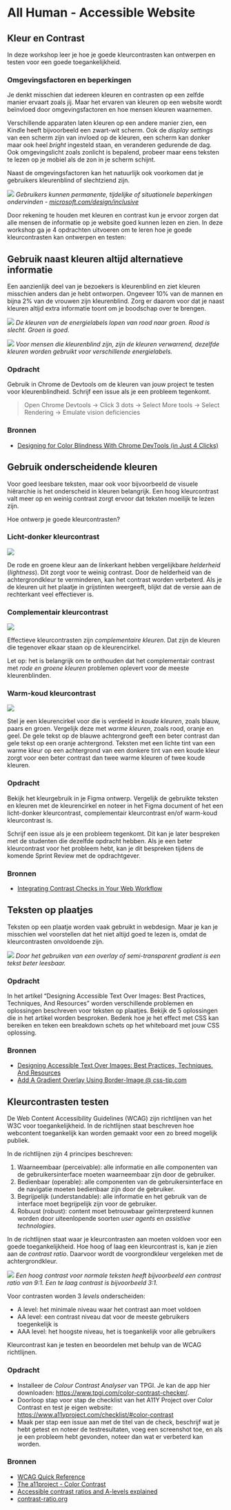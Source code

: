 # All Human - Accessible Website

## Kleur en Contrast

In deze workshop leer je hoe je goede kleurcontrasten kan ontwerpen en testen voor een goede toegankelijkheid.

### Omgevingsfactoren en beperkingen

Je denkt misschien dat iedereen kleuren en contrasten op een zelfde manier ervaart zoals jij. Maar het ervaren van kleuren op een website wordt beïnvloed door omgevingsfactoren en hoe mensen kleuren waarnemen.

Verschillende apparaten laten kleuren op een andere manier zien, een Kindle heeft bijvoorbeeld een zwart-wit scherm. Ook de *display settings* van een scherm zijn van invloed op de kleuren, een scherm kan donker maar ook heel *bright* ingesteld staan, en veranderen gedurende de dag. Ook omgevingslicht zoals zonlicht is bepalend, probeer maar eens teksten te lezen op je mobiel als de zon in je scherm schijnt.

Naast de omgevingsfactoren kan het natuurlijk ook voorkomen dat je gebruikers kleurenblind of slechtziend zijn.

![](inclusive-microsoft-design-toolkit.png)
*Gebruikers kunnen permanente, tijdelijke of situationele beperkingen ondervinden - [microsoft.com/design/inclusive](https://inclusive.microsoft.design/)*

Door rekening te houden met kleuren en contrast kun je ervoor zorgen dat alle mensen de informatie op je website goed kunnen lezen en zien. In deze workshop ga je 4 opdrachten uitvoeren om te leren hoe je goede kleurcontrasten kan ontwerpen en testen:

## Gebruik naast kleuren altijd alternatieve informatie

Een aanzienlijk deel van je bezoekers is kleurenblind en ziet kleuren misschien anders dan je hebt ontworpen. Ongeveer 10% van de mannen en bijna 2% van de vrouwen zijn kleurenblind. Zorg er daarom voor dat je naast kleuren altijd extra informatie toont om je boodschap over te brengen.

![](energielabels.png)
*De kleuren van de energielabels lopen van rood naar groen. Rood is slecht. Groen is goed.*

![](energielabels-deuteranopia.png)
*Voor mensen die kleurenblind zijn, zijn de kleuren verwarrend, dezelfde kleuren worden gebruikt voor verschillende energielabels.*

### Opdracht 

Gebruik in Chrome de Devtools om de kleuren van jouw project te testen voor kleurenblindheid. Schrijf een issue als je een probleem tegenkomt.

> Open Chrome Devtools → Click 3 dots → Select More tools → Select Rendering → Emulate vision deficiencies

### Bronnen

- [Designing for Color Blindness With Chrome DevTools (in Just 4 Clicks)](https://webdesign.tutsplus.com/designing-for-color-blindness-with-chrome-devtools--cms-35827a)



## Gebruik onderscheidende kleuren

Voor goed leesbare teksten, maar ook voor bijvoorbeeld de visuele hiërarchie is het onderscheid in kleuren belangrijk. Een hoog kleurcontrast valt meer op en weinig contrast zorgt ervoor dat teksten moeilijk te lezen zijn. 

Hoe ontwerp je goede kleurcontrasten?

### Licht-donker kleurcontrast

![](contrast-light-dark.gif)

De rode en groene kleur aan de linkerkant hebben vergelijkbare _helderheid_ (*lightness*). Dit zorgt voor te weinig contrast. Door de helderheid van de achtergrondkleur te verminderen, kan het contrast worden verbeterd. Als je de kleuren uit het plaatje in grijstinten weergeeft, blijkt dat de versie aan de rechterkant veel effectiever is.

### Complementair kleurcontrast

![](contrast-complementary.gif)

Effectieve kleurcontrasten zijn _complementaire kleuren_. Dat zijn de kleuren die tegenover elkaar staan op de kleurencirkel.

Let op: het is belangrijk om te onthouden dat het complementair contrast met _rode en groene kleuren_ problemen oplevert voor de meeste kleurenblinden.

### Warm-koud kleurcontrast

![](contrast-cool-warm.gif)

Stel je een kleurencirkel voor die is verdeeld in _koude kleuren_, zoals blauw, paars en groen. Vergelijk deze met _warme kleuren_, zoals rood, oranje en geel. De gele tekst op de blauwe achtergrond geeft een beter contrast dan gele tekst op een oranje achtergrond. Teksten met een lichte tint van een warme kleur op een achtergrond van een donkere tint van een koude kleur zorgt voor een beter contrast dan twee warme kleuren of twee koude kleuren.

### Opdracht 

Bekijk het kleurgebruik in je Figma ontwerp. Vergelijk de gebruikte teksten en kleuren met de kleurencirkel en noteer in het Figma document of het een licht-donker kleurcontrast, complementair kleurcontrast en/of warm-koud kleurcontrast is. 

Schrijf een issue als je een probleem tegenkomt. Dit kan je later bespreken met de studenten die dezelfde opdracht hebben. Als je een beter kleurcontrast voor het probleem hebt, kan je dit bespreken tijdens de komende Sprint Review met de opdrachtgever.

### Bronnen

- [Integrating Contrast Checks in Your Web Workflow](https://24ways.org/2014/integrating-contrast-checks-in-your-web-workflow/)



## Teksten op plaatjes

Teksten op een plaatje worden vaak gebruikt in webdesign. Maar je kan je misschien wel voorstellen dat het niet altijd goed te lezen is, omdat de kleurcontrasten onvoldoende zijn.

![](smashing-text-over-images-technique-overlay.jpg)
*Door het gebruiken van een overlay of semi-transparent gradient is een tekst beter leesbaar.*

### Opdracht

In het artikel “Designing Accessible Text Over Images: Best Practices, Techniques, And Resources” worden verschillende problemen en oplossingen beschreven voor teksten op plaatjes. Bekijk de 5 oplossingen die in het artikel worden besproken. Bedenk hoe je het effect met CSS kan bereiken en teken een breakdown schets op het whiteboard met jouw CSS oplossing.

### Bronnen

- [Designing Accessible Text Over Images: Best Practices, Techniques, And Resources](https://www.smashingmagazine.com/2023/08/designing-accessible-text-over-images-part1/)
- [Add A Gradient Overlay Using Border-Image @ css-tip.com](https://css-tip.com/gradient-overlay-border-image/)


## Kleurcontrasten testen

De Web Content Accessibility Guidelines (WCAG) zijn richtlijnen van het W3C voor toegankelijkheid. In de richtlijnen staat beschreven hoe webcontent toegankelijk kan worden gemaakt voor een zo breed mogelijk publiek.

In de richtlijnen zijn 4 principes beschreven:

1. Waarneembaar (perceivable): alle informatie en alle componenten van de gebruikersinterface moeten waarneembaar zijn door de gebruiker.
2. Bedienbaar (operable): alle componenten van de gebruikersinterface en de navigatie moeten bedienbaar zijn door de gebruiker.
3. Begrijpelijk (understandable): alle informatie en het gebruik van de interface moet begrijpelijk zijn voor de gebruiker.
4. Robuust (robust): content moet betrouwbaar geïnterpreteerd kunnen worden door uiteenlopende soorten *user agents* en *assistive technologies*.

<!-- Kleur en contrast hoort bij de richtlijn 1.4 Onderscheidbaar (Distinguishable) van het onderdeel Waarneembaar (perceivable).  Kleurcontrast kan je meten en beoordelen met de WCAG standaarden. -->

In de richtlijnen staat waar je kleurcontrasten aan moeten voldoen voor een goede toegankelijkheid. Hoe hoog of laag een kleurcontrast is, kan je zien aan de _contrast ratio_. Daarvoor wordt de voorgrondkleur vergeleken met de achtergrondkleur.

![](contrast-ratios-priority-levels.png)
*Een hoog contrast voor normale teksten heeft bijvoorbeeld een contrast ratio van 9:1. Een te laag contrast is bijvoorbeeld 3:1.*

Voor contrasten worden 3 *levels* onderscheiden:

- A level: het minimale niveau waar het contrast aan moet voldoen
- AA level: een contrast niveau dat voor de meeste gebruikers toegenkelijk is
- AAA level: het hoogste niveau, het is toegankelijk voor alle gebruikers

Kleurcontrast kan je testen en beoordelen met behulp van de WCAG richtlijnen.

### Opdracht

- Installeer de *Colour Contrast Analyser* van TPGI. Je kan de app hier downloaden: https://www.tpgi.com/color-contrast-checker/.
- Doorloop stap voor stap de checklist van het A11Y Project over Color Contrast en test je eigen website: https://www.a11yproject.com/checklist/#color-contrast
- Maak per stap een issue aan met de titel van de check, beschrijf wat je hebt getest en noteer de testresultaten, voeg een screenshot toe, en als je een probleem hebt gevonden, noteer dan wat er verbeterd kan worden.

### Bronnen

- [WCAG Quick Reference](https://www.w3.org/WAI/WCAG22/quickref/?versions=2.1)
- [The a11project - Color Contrast](https://www.a11yproject.com/checklist/#color-contrast)
- [Accessible contrast ratios and A-levels explained](https://www.getstark.co/blog/accessible-contrast-ratios-and-a-levels-explained/)
- [contrast-ratio.org](https://contrast-ratio.org/)

<!-- 
Related WCAG success criteria
1.4.3 Minimum contrast (AA)
The color contrast between background and foreground content should be at a minimum level to ensure legibility:

Text and its background should have a contrast ratio of at least 4.5:1.
Heading (or just larger) text should have a ratio of at least 3:1. Larger text is defined as at least 18pt, or 14pt bold.

1.4.6 Enhanced contrast (AAA)
This follows, and builds on, criterion 1.4.3.

Text and its background should have a contrast ratio of at least 7:1.
Heading (or just larger) text should have a ratio of at least 4.5:1.

1.4.11 Non-Text Contrast (AA) (added in 2.1)
There should be a minimum color contrast ratio of 3 to 1 for user interface components and graphical objects.
-->
